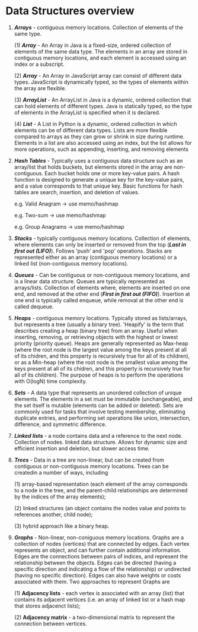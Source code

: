 # Data Structures overview

1) ***Arrays*** - contiguous memory locations. Collection of elements of the same type. 

    (1) ***Array*** - An Array in Java is a fixed-size, ordered collection of elements of the same data type. The elements in an array are stored in contiguous memory locations, and each element is accessed using an index or a subscript. 

    (2) ***Array*** - An Array in JavaScript array can consist of different data types. JavaScript is dynamically typed, so the types of elements within the array are flexible.

    (3) ***ArrayList*** - An ArrayList in Java is a dynamic, ordered collection that can hold elements of different types. Java is statically typed, so the type of elements in the ArrayList is specified when it is declared.

    (4) ***List*** - A List in Python is a dynamic, ordered collection in which elements can be of different data types. Lists are more flexible compared to arrays as they can grow or shrink in size during runtime. Elements in a list are also accessed using an index, but the list allows for more operations, such as appending, inserting, and removing elements

2) ***Hash Tables*** - Typically uses a contiguous data structure such as an array/list that holds buckets, but elements stored in the array are non-contiguous. Each bucket holds one or more key-value pairs. A hash function is designed to generate a unique key for the key-value pairs, and a value corresponds to that unique key. Basic functions for hash tables are search, insertion, and deletion of values.

    e.g. Valid Anagram -> use memo/hashmap

    e.g. Two-sum -> use memo/hashmap

    e.g. Group Anagrams -> use memo/hashmap

3) ***Stacks*** - typically contiguous memory locations. Collection of elements, where elements can only be inserted or removed from the top (***Last in first out (LIFO)***). Follows 'push' and 'pop' operations. Stacks are represented either as an array (contiguous memory locations) or a linked list (non-contiguous memory locations). 

4) ***Queues*** - Can be contiguous or non-contiguous memory locations, and is a linear data structure. Queues are typically represented as arrays/lists. Collection of elements where, elements are inserted on one end, and removed at the other end (***First in first out (FIFO)***). Insertion at one end is typically called enqueue, while removal at the other end is called dequeue.

5) ***Heaps*** - contiguous memory locations. Typically stored as lists/arrays, but represents a tree (usually a binary tree). 'Heapify' is the term that describes creating a heap (binary tree) from an array. Useful when inserting, removing, or retrieving objects with the highest or lowest priority (priority queue). Heaps are generally represented as Max-heap (where the root node is the largest value among the keys present at all of its chidren, and this property is recursively true for all of its children), or as a Min-heap (where the root node is the smallest value among the keys present at all of its chidren, and this property is recursively true for all of its children). The purpose of heaps is to perform the operations with O(logN) time complexity.

6) ***Sets*** - A data type that represents an unordered collection of unique elements. The elements in a set must be immutable (unchangeable), and the set itself is mutable (elements can be added or deleted). Sets are commonly used for tasks that involve testing membership, eliminating duplicate entries, and performing set operations like union, intersection, difference, and symmetric difference.

7) ***Linked lists*** - a node contains data and a reference to the next node. Collection of nodes. linked data structure. Allows for dynamic size and efficient insertion and deletion, but slower access time. 

8) ***Trees*** - Data in a tree are non-linear, but can be created from contiguous or non-contiguous memory locations. Trees can be createdin a number of ways, including 

    (1) array-based representation (each element of the array corresponds to a node in the tree, and the parent-child relationships are determined by the indices of the array elements); 

    (2) linked structures (an object contains the nodes value and points to references another, child node); 

    (3) hybrid approach like a binary heap. 

9) ***Graphs*** - Non-linear, non-coniguous memory locations. Graphs are a collection of nodes (vertices) that are connected by edges. Each vertex represents an object, and can further contain additional information. Edges are the connections between pairs of indices, and represent the relationship between the objects. Edges can be directed (having a specific direction and indicating a flow of the relationship) or undirected (having no specific direction). Edges can also have weights or costs associated with them. Two approaches to represent Graphs are 

    (1) **Adjacency lists** - each vertex is associated with an array (list) that contains its adjacent vertices (i.e. an array of linked list or a hash map that stores adjacenct lists); 

    (2) **Adjacency matrix** - a two-dimensional matrix to represent the connection between vertices.
    